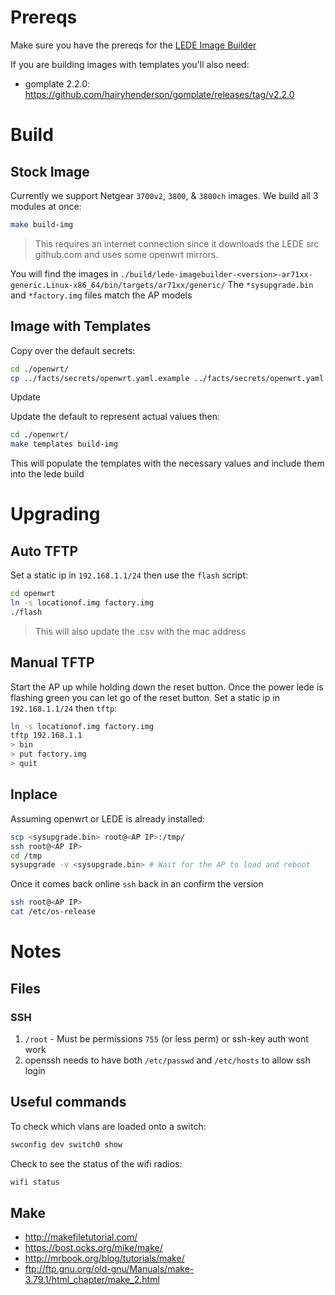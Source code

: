 # Prereqs

Make sure you have the prereqs for the [LEDE Image Builder](https://lede-project.org/docs/user-guide/imagebuilder#prerequisites)

If you are building images with templates you'll also need:
* gomplate 2.2.0: https://github.com/hairyhenderson/gomplate/releases/tag/v2.2.0

# Build
## Stock Image

Currently we support Netgear `3700v2`, `3800`, & `3800ch` images.
We build all 3 modules at once:

```sh
make build-img
```
> This requires an internet connection since it downloads the LEDE src
> github.com and uses some openwrt mirrors.

You will find the images in `./build/lede-imagebuilder-<version>-ar71xx-generic.Linux-x86_64/bin/targets/ar71xx/generic/`
The `*sysupgrade.bin` and `*factory.img` files match the AP models

## Image with Templates

Copy over the default secrets:
```bash
cd ./openwrt/
cp ../facts/secrets/openwrt.yaml.example ../facts/secrets/openwrt.yaml
```

Update

Update the default to represent actual values then:
```bash
cd ./openwrt/
make templates build-img
```

This will populate the templates with the necessary values and include them
into the lede build

# Upgrading
## Auto TFTP
Set a static ip in `192.168.1.1/24` then use the `flash` script:

```sh
cd openwrt
ln -s locationof.img factory.img
./flash
```
> This will also update the .csv with the mac address

## Manual TFTP
Start the AP up while holding down the reset button. Once the power lede is
flashing green you can let go of the reset button. Set a static ip in
`192.168.1.1/24` then `tftp`:

```sh
ln -s locationof.img factory.img
tftp 192.168.1.1
> bin
> put factory.img
> quit
```

## Inplace
Assuming openwrt or LEDE is already installed:

```sh
scp <sysupgrade.bin> root@<AP IP>:/tmp/
ssh root@<AP IP>
cd /tmp
sysupgrade -v <sysupgrade.bin> # Wait for the AP to load and reboot
```

Once it comes back online `ssh` back in an confirm the version

```sh
ssh root@<AP IP>
cat /etc/os-release
```
# Notes

## Files
### SSH
1. `/root` - Must be permissions `755` (or less perm) or ssh-key auth wont work
2. openssh needs to have both `/etc/passwd` and `/etc/hosts` to allow ssh login

## Useful commands
To check which vlans are loaded onto a switch:

```sh
swconfig dev switch0 show
```

Check to see the status of the wifi radios:

```sh
wifi status
```

## Make

* http://makefiletutorial.com/
* https://bost.ocks.org/mike/make/
* http://mrbook.org/blog/tutorials/make/
* ftp://ftp.gnu.org/old-gnu/Manuals/make-3.79.1/html_chapter/make_2.html
